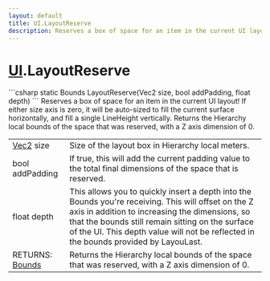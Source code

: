 ```yaml
---
layout: default
title: UI.LayoutReserve
description: Reserves a box of space for an item in the current UI layout! If either size axis is zero, it will be auto-sized to fill the current surface horizontally, and fill a single LineHeight vertically. Returns the Hierarchy local bounds of the space that was reserved, with a Z axis dimension of 0.
---
```

# [UI]({{site.url}}/Pages/StereoKit/UI.html).LayoutReserve

<div class='signature' markdown='1'>
```csharp
static Bounds LayoutReserve(Vec2 size, bool addPadding, float depth)
```
Reserves a box of space for an item in the current UI
layout! If either size axis is zero, it will be auto-sized to fill
the current surface horizontally, and fill a single LineHeight
vertically. Returns the Hierarchy local bounds of the space that
was reserved, with a Z axis dimension of 0.
</div>

|  |  |
|--|--|
|[Vec2]({{site.url}}/Pages/StereoKit/Vec2.html) size|Size of the layout box in Hierarchy local             meters.|
|bool addPadding|If true, this will add the current padding             value to the total final dimensions of the space that is reserved.|
|float depth|This allows you to quickly insert a depth into             the Bounds you're receiving. This will offset on the Z axis in             addition to increasing the dimensions, so that the bounds still             remain sitting on the surface of the UI.                          This depth value will not be reflected in the bounds provided by              LayouLast.|
|RETURNS: [Bounds]({{site.url}}/Pages/StereoKit/Bounds.html)|Returns the Hierarchy local bounds of the space that was reserved, with a Z axis dimension of 0.|




